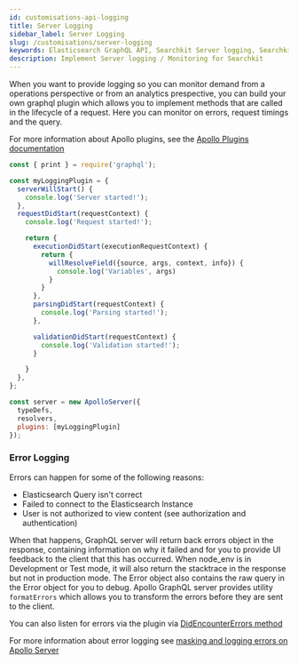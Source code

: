 ```yaml
---
id: customisations-api-logging
title: Server Logging
sidebar_label: Server Logging
slug: /customisations/server-logging
keywords: Elasticsearch GraphQL API, Searchkit Server logging, Searchkit APM 
description: Implement Server logging / Monitoring for Searchkit
---
```


When you want to provide logging so you can monitor demand from a operations perspective or from an analytics prespective, you can build your own graphql plugin which allows you to implement methods that are called in the lifecycle of a request. Here you can monitor on errors, request timings and the query.

For more information about Apollo plugins, see the [Apollo Plugins documentation](https://www.apollographql.com/docs/apollo-server/integrations/plugins/)

```javascript
const { print } = require('graphql');

const myLoggingPlugin = {
  serverWillStart() {
    console.log('Server started!');
  },
  requestDidStart(requestContext) {
    console.log('Request started!');

    return {
      executionDidStart(executionRequestContext) {
        return {
          willResolveField({source, args, context, info}) {
            console.log('Variables', args)
          }
        }
      },
      parsingDidStart(requestContext) {
        console.log('Parsing started!');
      },

      validationDidStart(requestContext) {
        console.log('Validation started!');
      }

    }
  },
};

const server = new ApolloServer({
  typeDefs,
  resolvers,
  plugins: [myLoggingPlugin]
});
```

### Error Logging
Errors can happen for some of the following reasons:
- Elasticsearch Query isn't correct
- Failed to connect to the Elasticsearch Instance
- User is not authorized to view content (see authorization and authentication)

When that happens, GraphQL server will return back errors object in the response, containing information on why it failed and for you to provide UI feedback to the client that this has occurred. When node_env is in Development or Test mode, it will also return the stacktrace in the response but not in production mode. The Error object also contains the raw query in the Error object for you to debug. Apollo GraphQL server provides utility `formatErrors` which allows you to transform the errors before they are sent to the client.

You can also listen for errors via the plugin via [DidEncounterErrors method](https://www.apollographql.com/docs/apollo-server/integrations/plugins/#didencountererrors)

For more information about error logging see [masking and logging errors on Apollo Server](https://www.apollographql.com/docs/apollo-server/data/errors/#masking-and-logging-errors)